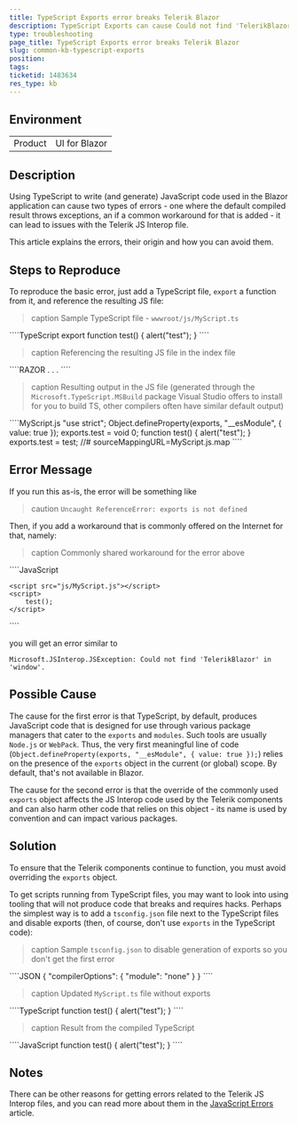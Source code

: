 ```yaml
---
title: TypeScript Exports error breaks Telerik Blazor
description: TypeScript Exports can cause Could not find 'TelerikBlazor' in 'window' - see how to solve it
type: troubleshooting
page_title: TypeScript Exports error breaks Telerik Blazor
slug: common-kb-typescript-exports
position: 
tags: 
ticketid: 1483634
res_type: kb
---
```


## Environment

<table>
    <tbody>
        <tr>
            <td>Product</td>
            <td>UI for Blazor</td>
        </tr>
    </tbody>
</table>


## Description

Using TypeScript to write (and generate) JavaScript code used in the Blazor application can cause two types of errors - one where the default compiled result throws exceptions, an if a common workaround for that is added - it can lead to issues with the Telerik JS Interop file.

This article explains the errors, their origin and how you can avoid them.


## Steps to Reproduce

To reproduce the basic error, just add a TypeScript file, `export` a function from it, and reference the resulting JS file:

>caption Sample TypeScript file - `wwwroot/js/MyScript.ts`

<div class="skip-repl"></div>
````TypeScript
export function test() {
    alert("test");
}
````

>caption Referencing the resulting JS file in the index file

<div class="skip-repl"></div>
````RAZOR
    . . .
    <script src="js/MyScript.js"></script>
    <script>
        test();
    </script>
</body>
````

>caption Resulting output in the JS file (generated through the `Microsoft.TypeScript.MSBuild` package Visual Studio offers to install for you to build TS, other compilers often have similar default output)

<div class="skip-repl"></div>
````MyScript.js
"use strict";
Object.defineProperty(exports, "__esModule", { value: true });
exports.test = void 0;
function test() {
    alert("test");
}
exports.test = test;
//# sourceMappingURL=MyScript.js.map
````

## Error Message

If you run this as-is, the error will be something like

>caution `Uncaught ReferenceError: exports is not defined`

Then, if you add a workaround that is commonly offered on the Internet for that, namely:

>caption Commonly shared workaround for the error above

<div class="skip-repl"></div>
````JavaScript
    <script>
        var exports = {}; // defining an empty exports object is that common workaround
    </script>
    
    <script src="js/MyScript.js"></script>
    <script>
        test();
    </script>
</body>
````

you will get an error similar to

`Microsoft.JSInterop.JSException: Could not find 'TelerikBlazor' in 'window'.`

## Possible Cause

The cause for the first error is that TypeScript, by default, produces JavaScript code that is designed for use through various package managers that cater to the `exports` and `modules`. Such tools are usually `Node.js` or `WebPack`. Thus, the very first meaningful line of code (`Object.defineProperty(exports, "__esModule", { value: true });`) relies on the presence of the `exports` object in the current (or global) scope. By default, that's not available in Blazor.

The cause for the second error is that the override of the commonly used `exports` object affects the JS Interop code used by the Telerik components and can also harm other code that relies on this object - its name is used by convention and can impact various packages.

## Solution

To ensure that the Telerik components continue to function, you must avoid overriding the `exports` object.

To get scripts running from TypeScript files, you may want to look into using tooling that will not produce code that breaks and requires hacks. Perhaps the simplest way is to add a `tsconfig.json` file next to the TypeScript files and disable exports (then, of course, don't use `exports` in the TypeScript code):

>caption Sample `tsconfig.json` to disable generation of exports so you don't get the first error

<div class="skip-repl"></div>
````JSON
{
  "compilerOptions": {
    "module": "none"
  }
}
````

>caption Updated `MyScript.ts` file without exports

<div class="skip-repl"></div>
````TypeScript
function test() {
    alert("test");
}
````

>caption Result from the compiled TypeScript

<div class="skip-repl"></div>
````JavaScript
function test() {
    alert("test");
}
````

## Notes

There can be other reasons for getting errors related to the Telerik JS Interop files, and you can read more about them in the [JavaScript Errors](slug:troubleshooting-js-errors) article.


